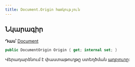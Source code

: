 ```yaml
---
title: Document.Origin հատկություն
---
```


## Նկարագիր

**Դաս՝** [Document](../document.md)

```c#
public DocumentOrigin Origin { get; internal set; }
```

Վերադարձնում է փաստաթուղթը ստեղծման [աղբյուրը](../../types/DocumentOrigin.md):

